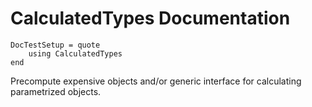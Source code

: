 # CalculatedTypes Documentation

```@meta
DocTestSetup = quote
    using CalculatedTypes
end
```

Precompute expensive objects and/or generic interface for calculating parametrized objects.
